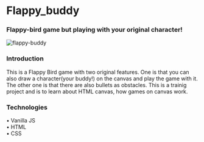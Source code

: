 
# Flappy_buddy
### Flappy-bird game but playing with your original character!

![flappy-buddy](https://user-images.githubusercontent.com/69213541/114287130-4eb0c680-9a19-11eb-8ccd-0a9646e707b2.gif)

[Try it!]:bird:(https://miyabitanimchi.github.io/flappy_buddy/)

### Introduction
This is a Flappy Bird game with two original features. One is that you can also draw a character(your buddy!) on the canvas and play the game with it. The other one is that there are also bullets as obstacles.
This is a trainig project and is to learn about HTML canvas, how games on canvas work.


### Technologies
• Vanilla JS <br>
• HTML <br>
• CSS <br>


